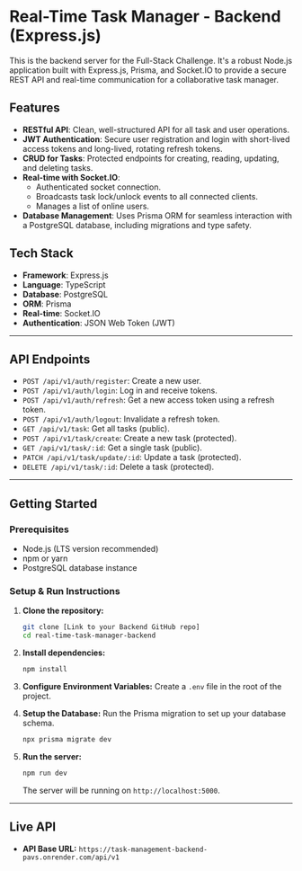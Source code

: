 # Real-Time Task Manager - Backend (Express.js)

This is the backend server for the Full-Stack Challenge. It's a robust Node.js application built with Express.js, Prisma, and Socket.IO to provide a secure REST API and real-time communication for a collaborative task manager.

## Features

- **RESTful API**: Clean, well-structured API for all task and user operations.
- **JWT Authentication**: Secure user registration and login with short-lived access tokens and long-lived, rotating refresh tokens.
- **CRUD for Tasks**: Protected endpoints for creating, reading, updating, and deleting tasks.
- **Real-time with Socket.IO**:
  - Authenticated socket connection.
  - Broadcasts task lock/unlock events to all connected clients.
  - Manages a list of online users.
- **Database Management**: Uses Prisma ORM for seamless interaction with a PostgreSQL database, including migrations and type safety.

## Tech Stack

- **Framework**: Express.js
- **Language**: TypeScript
- **Database**: PostgreSQL
- **ORM**: Prisma
- **Real-time**: Socket.IO
- **Authentication**: JSON Web Token (JWT)

---

## API Endpoints

- `POST /api/v1/auth/register`: Create a new user.
- `POST /api/v1/auth/login`: Log in and receive tokens.
- `POST /api/v1/auth/refresh`: Get a new access token using a refresh token.
- `POST /api/v1/auth/logout`: Invalidate a refresh token.
- `GET /api/v1/task`: Get all tasks (public).
- `POST /api/v1/task/create`: Create a new task (protected).
- `GET /api/v1/task/:id`: Get a single task (public).
- `PATCH /api/v1/task/update/:id`: Update a task (protected).
- `DELETE /api/v1/task/:id`: Delete a task (protected).

---

## Getting Started

### Prerequisites

- Node.js (LTS version recommended)
- npm or yarn
- PostgreSQL database instance

### Setup & Run Instructions

1.  **Clone the repository:**

    ```bash
    git clone [Link to your Backend GitHub repo]
    cd real-time-task-manager-backend
    ```

2.  **Install dependencies:**

    ```bash
    npm install
    ```

3.  **Configure Environment Variables:**
    Create a `.env` file in the root of the project.

4.  **Setup the Database:**
    Run the Prisma migration to set up your database schema.

    ```bash
    npx prisma migrate dev
    ```

5.  **Run the server:**
    ```bash
    npm run dev
    ```
    The server will be running on `http://localhost:5000`.

---

## Live API

- **API Base URL:** `https://task-management-backend-pavs.onrender.com/api/v1`
